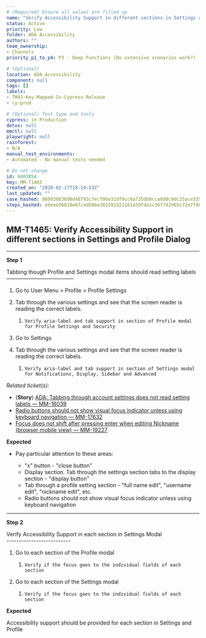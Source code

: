 ```yaml
---
# (Required) Ensure all values are filled up
name: "Verify Accessibility Support in different sections in Settings and Profile Dialog"
status: Active
priority: Low
folder: ADA Accessibility
authors: ""
team_ownership: 
- Channels
priority_p1_to_p4: P3 - Deep Functions (Do extensive scenarios work?)

# (Optional)
location: ADA Accessibility
component: null
tags: []
labels: 
- TM4J-Key-Mapped-In-Cypress-Release
- cy-prod

# (Optional) Test type and tools
cypress: in Production
detox: null
mmctl: null
playwright: null
rainforest: 
- N/A
manual_test_environments: 
- Automated - No manual tests needed

# Do not change
id: 4403854
key: MM-T1465
created_on: "2020-02-17T18:14:53Z"
last_updated: ""
case_hashed: 06993863690d48793c7ecf06e31df9cc6a735db0cca8d8c9dc25ace3359b6f0d1b14fc92ed34700c673a91dabcdb6f95
steps_hashed: e6eee56810e6fcedb8be301591d21161a59fda1c36f782965c72e7fd8edd07b01ec342477c4fccebc2229254fdd57eb8
---
```


<!-- (Auto-generated) Based on frontmatter's "key" and "name" -->

## MM-T1465: Verify Accessibility Support in different sections in Settings and Profile Dialog

---

**Step 1**

Tabbing though Profile and Settings modal items should read setting labels\
–––––––––––––––––––––––––

1. Go to User Menu > Profile > Profile Settings

2. Tab through the various settings and see that the screen reader is reading the correct labels.

   1. ```
      Verify aria-label and tab support in section of Profile modal for Profile Settings and Security
      ```

3. Go to Settings

4. Tab through the various settings and see that the screen reader is reading the correct labels.

   1. ```
      Verify aria-label and tab support in section of Settings modal for Notifications, Display, Sidebar and Advanced
      ```

_Related ticket(s):_

- (**Story**) [ADA: Tabbing through account settings does not read setting labels — MM-16039](https://mattermost.atlassian.net/browse/MM-16039)
- [Radio buttons should not show visual focus indicator unless using keyboard navigation — MM-17632](https://mattermost.atlassian.net/browse/MM-17632)
- [Focus does not shift after pressing enter when editing Nickname (browser mobile view) — MM-19227](https://mattermost.atlassian.net/browse/MM-19227)

**Expected**

- Pay particular attention to these areas:

  - "x" button - "close button"
  - Display section. Tab through the settings section tabs to the display section - "display button"
  - Tab through a profile setting section - "full name edit", "username edit", "nickname edit", etc.
  - Radio buttons should not show visual focus indicator unless using keyboard navigation

---

**Step 2**

Verify Accessibility Support in each section in Settings Modal\
\--------------------------

1. Go to each section of the Profile modal

   1. `Verify if the focus goes to the individual fields of each section`

2. Go to each section of the Settings modal

   1. `Verify if the focus goes to the individual fields of each section`

**Expected**

Accessibility support should be provided for each section in Settings and Profile
